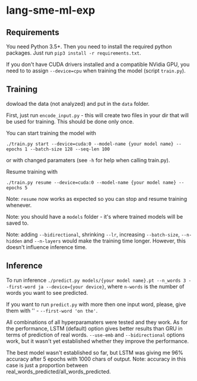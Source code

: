 # lang-sme-ml-exp

## Requirements

You need Python 3.5+. Then you need to install the required python packages. Just run `pip3 install -r requirements.txt`.

If you don't have CUDA drivers installed and a compatible NVidia GPU, you need to to assign `--device=cpu` when training the model (script `train.py`).

## Training
dowload the data (not analyzed) and put in the `data` folder.

First, just run `encode_input.py` - this will create two files in your dir that will be used for training. This should be done only once.

You can start training the model with 

`./train.py start --device=cuda:0 --model-name {your model name} --epochs 1 --batch-size 128 --seq-len 100`

or with changed paramaters (see `-h` for help when calling train.py). 

Resume training with 

`./train.py resume --device=cuda:0 --model-name {your model name} --epochs 5` 

Note: `resume` now works as expected so you can stop and resume training whenever.

Note: you should have a `models` folder - it's where trained models will be saved to.

Note: adding `--bidirectional`, shrinking `--lr`, increasing `--batch-size`, `--n-hidden` and `--n-layers` would make the training time longer. However, this doesn't influence inference time. 

## Inference

To run inference `./predict.py models/{your model name}.pt --n_words 3 --first-word ja --device={your device}`, where `n-words` is the number of words you want to see predicted.

If you want to run `predict.py` with more then one input word, please, give them with '' - `--first-word 'on the'`. 

All combinations of all hyperparamaters were tested and they work. As for the performance, LSTM (default) option gives better results than GRU in terms of prediction of real words. `--use-emb` and `--bidirectional` options work, but it wasn't yet established whether they improve the performance. 

The best model wasn't established so far, but LSTM was giving me 96% accuracy after 5 epochs with 1000 chars of output.
Note: accuracy in this case is just a proportion between real_words_predicted/all_words_predicted. 